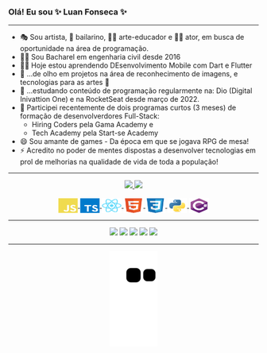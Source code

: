 ### Olá! Eu sou ✨ Luan Fonseca ✨   

---

- 🎭 Sou artista, 🤸‍ bailarino, 👨‍🎨 arte-educador e 👨‍🎨 ator, em busca de oportunidade na área de programação.
- 👨‍🔧 Sou Bacharel em engenharia civil desde 2016
- 👨‍💻 Hoje estou aprendendo DEsenvolvimento Mobile com Dart e Flutter
- 👀 ...de olho em projetos na área de reconhecimento de imagens, e tecnologias para as artes 🎨
- 🤔 ...estudando conteúdo de programação regularmente na: Dio (Digital Inivattion One) e na RocketSeat desde março de 2022.
- 💬 Participei recentemente de dois programas curtos (3 meses) de formação de desenvolverdores Full-Stack: 
  - Hiring Coders pela Gama Academy e 
  - Tech Academy pela Start-se Academy
- 😄 Sou amante de games - Da época em que se jogava RPG de mesa! 
- ⚡ Acredito no poder de mentes dispostas a desenvolver tecnologias em prol de melhorias na qualidade de vida de toda a população!

---

<div align="center">
  <a href="https://github.com/Luanftg">
  <img height="180em" src="https://github-readme-stats.vercel.app/api?username=Luanftg&show_icons=true&theme=dark&include_all_commits=true&count_private=true"/>
  <img height="180em" src="https://github-readme-stats.vercel.app/api/top-langs/?username=Luanftg&layout=compact&langs_count=7&theme=dark"/>
</div>
  <div style="display: inline_block" align="center"><br>
  <img align="center" alt="Luan-Js" height="30" width="40" src="https://raw.githubusercontent.com/devicons/devicon/master/icons/javascript/javascript-plain.svg">
  <img align="center" alt="Luan-Ts" height="30" width="40" src="https://raw.githubusercontent.com/devicons/devicon/master/icons/typescript/typescript-plain.svg">
  <img align="center" alt="Luan-React" height="30" width="40" src="https://raw.githubusercontent.com/devicons/devicon/master/icons/react/react-original.svg">
  <img align="center" alt="Luan-HTML" height="30" width="40" src="https://raw.githubusercontent.com/devicons/devicon/master/icons/html5/html5-original.svg">
  <img align="center" alt="Luan-CSS" height="30" width="40" src="https://raw.githubusercontent.com/devicons/devicon/master/icons/css3/css3-original.svg">
  <img align="center" alt="Luan-Python" height="30" width="40" src="https://raw.githubusercontent.com/devicons/devicon/master/icons/python/python-original.svg">
  <img align="center" alt="Luan-Csharp" height="30" width="40" src="https://raw.githubusercontent.com/devicons/devicon/master/icons/csharp/csharp-original.svg">
</div>

  ---
  
<div align="center">
  <a href="https://www.youtube.com/channel/UCN2kGLShrU8DxA2v_RvZRvg" target="_blank"><img src="https://img.shields.io/badge/YouTube-FF0000?style=for-the-badge&logo=youtube&logoColor=white" target="_blank"></a>
  <a href="https://www.instagram.com/luanftg/" target="_blank"><img src="https://img.shields.io/badge/-Instagram-%23E4405F?style=for-the-badge&logo=instagram&logoColor=white" target="_blank"></a>
 <a href="https://discord.com/channels/Luan Fonseca#2706" target="_blank"><img src="https://img.shields.io/badge/Discord-7289DA?style=for-the-badge&logo=discord&logoColor=white" target="_blank"></a> 
  <a href = "mailto:luanftgimenez@gmail.com"><img src="https://img.shields.io/badge/-Gmail-%23333?style=for-the-badge&logo=gmail&logoColor=white" target="_blank"></a>
  <a href="https://www.linkedin.com/in/luan-fonseca-34b02bbb/" target="_blank"><img src="https://img.shields.io/badge/-LinkedIn-%230077B5?style=for-the-badge&logo=linkedin&logoColor=white" target="_blank"></a> 
 
  ---
  
  ![Snake animation](https://github.com/rafaballerini/rafaballerini/blob/output/github-contribution-grid-snake.svg)
</div>
